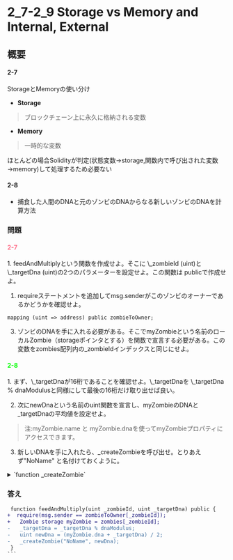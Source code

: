 # 2_7-2_9 Storage vs Memory and Internal, External

## 概要
#### 2-7
StorageとMemoryの使い分け
- **Storage**
>ブロックチェーン上に永久に格納される変数

- **Memory**
>一時的な変数

ほとんどの場合Solidityが判定(状態変数→storage,関数内で呼び出された変数→memory)して処理するため必要ない


#### 2-8
- 捕食した人間のDNAと元のゾンビのDNAからなる新しいゾンビのDNAを計算方法

### 問題
<h4 style="color:#FF758E">2-7</h4>
1. feedAndMultiplyという関数を作成せよ。そこに \_zombieId (uint)と \_targetDna (uint)の2つのパラメーターを設定せよ。この関数は publicで作成せよ。

1. requireステートメントを追加してmsg.senderがこのゾンビのオーナーであるかどうかを確認せよ。
```
mapping (uint => address) public zombieToOwner;
```


3. ゾンビのDNAを手に入れる必要がある。そこでmyZombieという名前のローカルZombie（storageポインタとする）を関数で宣言する必要がある。この変数をzombies配列内の_zombieIdインデックスと同じにせよ。

<h4 style="color:#00FF00">2-8</h4>
1. まず、\_targetDnaが16桁であることを確認せよ。\_targetDnaを \_targetDna % dnaModulusと同様にして最後の16桁だけ取り出せば良い。

2. 次にnewDnaという名前のuint関数を宣言し、myZombieのDNAと_targetDnaの平均値を設定せよ。

>注:myZombie.name と myZombie.dnaを使ってmyZombieプロパティにアクセスできます。

3. 新しいDNAを手に入れたら、\_createZombieを呼び出せ。とりあえず"NoName" と名付けておくように。

  <details><summary>`function _createZombie`</summary><div><pre>
```
function _createZombie(string _name, uint _dna) private {
      uint id = zombies.push(Zombie(_name, _dna)) - 1;
      zombieToOwner[id] = msg.sender;
      ownerZombieCount[msg.sender]++;
      NewZombie(id, _name, _dna);
  }
```
</pre></div></details>

### 答え

````diff
 function feedAndMultiply(uint _zombieId, uint _targetDna) public {
+  require(msg.sender == zombieToOwner[_zombieId]);
+   Zombie storage myZombie = zombies[_zombieId];
-   _targetDna = _targetDna % dnaModulus;
-   uint newDna = (myZombie.dna + _targetDna) / 2;
-   _createZombie("NoName", newDna);
 }
```
